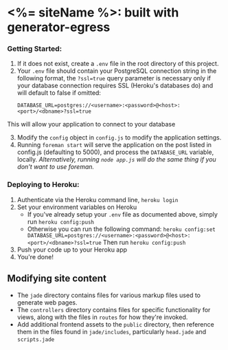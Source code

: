<%= siteName %>: built with generator-egress
====

### Getting Started:

1. If it does not exist, create a `.env` file in the root directory of this project.
2. Your `.env` file should contain your PostgreSQL connection string in the following format, the `?ssl=true` query parameter is necessary only if your database connection requires SSL (Heroku's databases do) and will default to false if omitted:
    ```
    DATABASE_URL=postgres://<username>:<password>@<host>:<port>/<dbname>?ssl=true
    ```
This will allow your application to connect to your database

3. Modify the `config` object in `config.js` to modify the application settings.
4. Running `foreman start` will serve the application on the post listed in config.js (defaulting to 5000),
and process the `DATABASE_URL` variable, locally. *Alternatively, running `node app.js` will do the same thing if you don't want to use foreman.*

### Deploying to Heroku:

1. Authenticate via the Heroku command line, `heroku login`
2. Set your environment variables on Heroku
    * If you've already setup your `.env` file as documented above, simply run `heroku config:push`
    * Otherwise you can run the following command:
    `heroku config:set DATABASE_URL=postgres://<username>:<password>@<host>:<port>/<dbname>?ssl=true`
    Then run `heroku config:push`
3. Push your code up to your Heroku app
4. You're done!

## Modifying site content

* The `jade` directory contains files for various markup files used to generate web pages.
* The `controllers` directory contains files for specific functionality for views, along with the files in `routes` for how they're invoked.
* Add additional frontend assets to the `public` directory, then reference them in the files found in `jade/includes`, particularly `head.jade` and `scripts.jade`